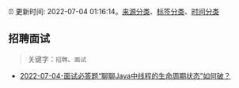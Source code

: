 :alarm_clock: 更新时间: 2022-07-04 01:16:14。[来源分类](../README.md)、[标签分类](../TAGS.md)、[时间分类](../TIMELINE.md)

## 招聘面试


> 关键字：`招聘`、`面试`



- [2022-07-04-面试必答题“聊聊Java中线程的生命周期状态”如何破？](https://toutiao.io/k/5hfr1qo) 